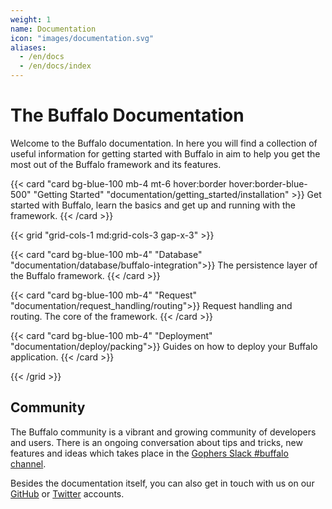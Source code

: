 ```yaml
---
weight: 1
name: Documentation
icon: "images/documentation.svg"
aliases:
  - /en/docs
  - /en/docs/index
---
```

# The Buffalo Documentation

Welcome to the Buffalo documentation. In here you will find a collection of useful information for getting started with Buffalo in aim to help you get the most out of the Buffalo framework and its features.

{{< card "card bg-blue-100 mb-4 mt-6 hover:border hover:border-blue-500" "Getting Started" "documentation/getting_started/installation" >}}
Get started with Buffalo, learn the basics and get up and running with the framework.
{{< /card >}}

{{< grid "grid-cols-1 md:grid-cols-3 gap-x-3" >}}

{{< card "card bg-blue-100 mb-4" "Database" "documentation/database/buffalo-integration">}}
The persistence layer of the Buffalo framework.
{{< /card >}}

{{< card "card bg-blue-100 mb-4" "Request" "documentation/request_handling/routing">}}
Request handling and routing. The core of the framework.
{{< /card >}}

{{< card "card bg-blue-100 mb-4" "Deployment" "documentation/deploy/packing">}}
Guides on how to deploy your Buffalo application.
{{< /card >}}

{{< /grid >}}

## Community

The Buffalo community is a vibrant and growing community of developers and users. There is an ongoing conversation about tips and tricks, new features and ideas which takes place in the [Gophers Slack #buffalo channel](https://gophers.slack.com/messages/buffalo/).

Besides the documentation itself, you can also get in touch with us on our [GitHub](https://github.com/gobuffalo/buffalo) or [Twitter](https://twitter.com/gobuffalo) accounts.
